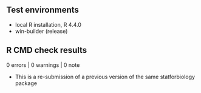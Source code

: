 ## Test environments
* local R installation, R 4.4.0
* win-builder (release)

## R CMD check results

0 errors | 0 warnings | 0 note

* This is a re-submission of a previous version of the same statforbiology package
